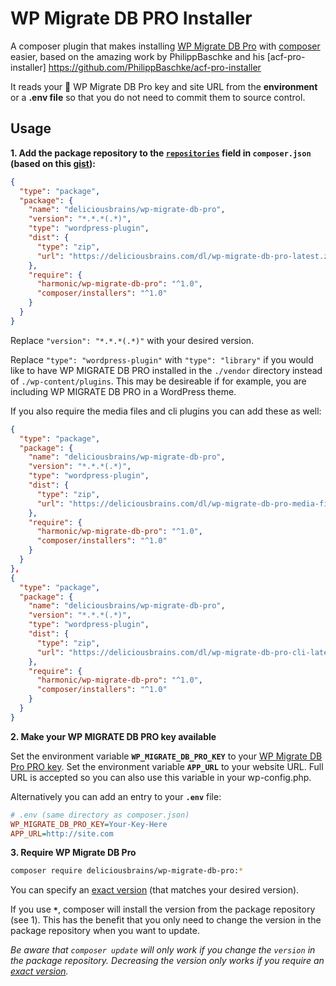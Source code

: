 # WP Migrate DB PRO Installer

A composer plugin that makes installing [WP Migrate DB Pro] with [composer] easier, based on the amazing work by PhilippBaschke and his [acf-pro-installer] https://github.com/PhilippBaschke/acf-pro-installer

It reads your :key: WP Migrate DB Pro key and site URL from the **environment** or a **.env file** so that you do not need to commit them to source control.

[WP Migrate DB Pro]: https://deliciousbrains.com/wp-migrate-db-pro
[composer]: https://github.com/composer/composer

## Usage

**1. Add the package repository to the [`repositories`][composer-repositories] field in `composer.json` 
   (based on this [gist][package-gist]):**

```json
{
  "type": "package",
  "package": {
    "name": "deliciousbrains/wp-migrate-db-pro",
    "version": "*.*.*(.*)",
    "type": "wordpress-plugin",
    "dist": {
      "type": "zip",
      "url": "https://deliciousbrains.com/dl/wp-migrate-db-pro-latest.zip"
    },
    "require": {
      "harmonic/wp-migrate-db-pro": "^1.0",
      "composer/installers": "^1.0"
    }
  }
}
```
Replace `"version": "*.*.*(.*)"` with your desired version.

Replace `"type": "wordpress-plugin"` with `"type": "library"` if you would like to have WP MIGRATE DB PRO installed in the `./vendor` directory instead of `./wp-content/plugins`. This may be desireable if for example, you are including WP MIGRATE DB PRO in a WordPress theme.

If you also require the media files and cli plugins you can add these as well:

```json
{
  "type": "package",
  "package": {
    "name": "deliciousbrains/wp-migrate-db-pro",
    "version": "*.*.*(.*)",
    "type": "wordpress-plugin",
    "dist": {
      "type": "zip",
      "url": "https://deliciousbrains.com/dl/wp-migrate-db-pro-media-files-latest.zip"
    },
    "require": {
      "harmonic/wp-migrate-db-pro": "^1.0",
      "composer/installers": "^1.0"
    }
  }
},
{
  "type": "package",
  "package": {
    "name": "deliciousbrains/wp-migrate-db-pro",
    "version": "*.*.*(.*)",
    "type": "wordpress-plugin",
    "dist": {
      "type": "zip",
      "url": "https://deliciousbrains.com/dl/wp-migrate-db-pro-cli-latest.zip"
    },
    "require": {
      "harmonic/wp-migrate-db-pro": "^1.0",
      "composer/installers": "^1.0"
    }
  }
}
```

**2. Make your WP MIGRATE DB PRO key available**

Set the environment variable **`WP_MIGRATE_DB_PRO_KEY`** to your [WP Migrate DB Pro PRO key][acf-account].
Set the environment variable **`APP_URL`** to your website URL. Full URL is accepted so you can also use this variable in your wp-config.php.

Alternatively you can add an entry to your **`.env`** file:

```ini
# .env (same directory as composer.json)
WP_MIGRATE_DB_PRO_KEY=Your-Key-Here
APP_URL=http://site.com
```

**3. Require WP Migrate DB Pro**

```sh
composer require deliciousbrains/wp-migrate-db-pro:*
```
You can specify an [exact version][composer-versions] (that matches your desired version).

If you use **`*`**, composer will install the version from the package repository (see 1). This has the benefit that you only need to change the version in the package repository when you want to update.

*Be aware that `composer update` will only work if you change the `version` in the package repository. Decreasing the version only works if you require an [exact version][composer-versions].*

[composer-repositories]: https://getcomposer.org/doc/04-schema.md#repositories
[composer-versions]: https://getcomposer.org/doc/articles/versions.md
[package-gist]: https://gist.github.com/fThues/705da4c6574a4441b488
[acf-account]: https://deliciousbrains.com/my-account/
